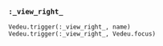 ### `:_view_right_`

    Vedeu.trigger(:_view_right_, name)
    Vedeu.trigger(:_view_right_, Vedeu.focus)
